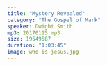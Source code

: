 ```yaml
---
title: "Mystery Revealed"
category: "The Gospel of Mark"
speaker: Dwight Smith
mp3: 20170115.mp3
size: 19549587
duration: "1:03:45"
image: who-is-jesus.jpg
---
```


